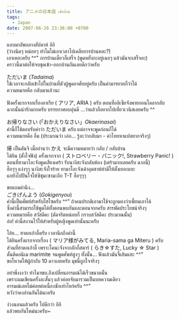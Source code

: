 ```yaml
---
title: アニメの日本語 เข้าบ้าน
tags:
  - Japan
date: 2007-06-26 23:36:00 +0700
---
```


แอบมาอัพกลางสัปดาห์ อิอิ  
(ว่างนิดๆ หน่อยๆ ทำไมไม่เอาเวลาไปเคลียการบ้านหละ?)  
เอาเหอะครับ ^^" การบ้านเดี๋ยวก็เสร็จ (พูดหยั่งกะอยู่เฉยๆ แล้วมันจะเสร็จอะ)  
คราวนี้มาต่อให้จบชุดเข้า-ออกบ้านกันเลยดีกว่าครับ

ただいま (*Tadaima*)  
ใช้เวลาจะกลับเข้าไปในบ้านที่ตัวผู้พูดอาศัยอยู่ครับ เป็นคำมารยาทก็ว่าได้  
ความหมายคือ กลับมาแล้วนะ

ฟังครั้งแรกจากเรื่องอาเรีย ( アリア, ARIA ) ครับ ตอนที่อลิเซียจังพายกอนโดลากลับ  
ฉากนั้นน่ารักมากครับ บรรยกาศอบอุ่นดี ...ว่าแล้วก็อยากไปเที่ยวเวนิสเลยครับ ^^

お帰りなさい (「おかえりなさい」*Okaerinasai*)  
คำนี้ก็ใช้ตอบรับคำว่า ただいま ครับ แต่อาจจะพูดก่อนก็ได้  
ความหมายคือ อึ่ม (ประมาณว่า เอ่อ... รู้ละว่ากลับมา - คำไทยหาแปลยากจริงๆ)

帰 เป็นคันจิ เมื่ออ่านว่า かえ จะมีความหมายว่า กลับ / กลับบ้าน  
ได้ยิน (ตั้งใจฟัง) ครั้งแรกจาก ( ストロベリー・パニック!, Strawberry Panic! )  
ตอนที่ทามาโอะจังพูดเสียงเศร้า รับนางิสะจังกลับห้อง (เศร้ามากเลยครับ ฉากนี้)  
ฮือๆๆ แง่งๆๆ นางิสะจังใจร้าย ทามาโอะจังเค้าอุตสาห์ทำดีให้ตั้งเยอะแยะ  
แกยังไปปันใจให้ซิซุมะซามะอีก T-T ฮือๆๆๆ

ขอแถมคำนึง...  
ごきげんよう (*Gokigenyou*)  
คำนี้เป็นศัพท์สำหรับไฮโซครับ ^^" ถ้าคนปรกติเอามาใช้จะถูกมองว่าเพี้ยนเอาได้  
ซึ่งคำนี้สามารถใช้พูดได้ทั้งตอนพบกันและตอนจากครับ สารพัดประโยชน์จริงๆ  
ความหมายคือ สวัสดีคะ (ดัดจริตหน่อยก็ กราบสวัสดีคะ ประมาณนั้น)  
อ๋อ! คำนี้สงวนไว้ให้สำหรับผู้หญิงพูดเท่านั้นนะครับ

โอ้ย... ฮาตกเก้าอี้ครับ เวลานึกถึงคำนี้  
ได้ยินครั้งแรกจากเรื่อง ( マリア様がみてる, Maria-sama ga Miteru ) ครับ  
ส่วนที่ฮาตกเก้าอี้ เพราะโคนะจังจากลักกี้สตาร์ ( らき☆すた, Lucky ☆ Star )  
ดั้นติดอนิเม marimite จนพูดศัพท์สูงๆ ทั้งนั้น... ฟังแล้วมันจี้เส้นแฮะ ^^"  
ขอโหวดให้ผู้กำกับ 10 ดาวเลยครับ มุขนี้ถูกใจจริงๆ

อย่าพึ่งงงว่า ทำไมจขบ.ถึงเปลี่ยนอารมณ์ได้เร็วขนาดนั้น  
เพราะผมเขียนครั้งละสั้นๆ แล้วค่อยจับมารวมเป็นบทความเดียว  
อารมณ์เลยไม่ค่อยต่อเนื่องซักเท่าไหร่ครับ ^^"  
หวังว่าคงอ่านกันได้นะครับ

ง่วงนอนแล้วครับ ไปดีกว่า อิอิ  
แล้วพบกันใหม่นะครับ~
